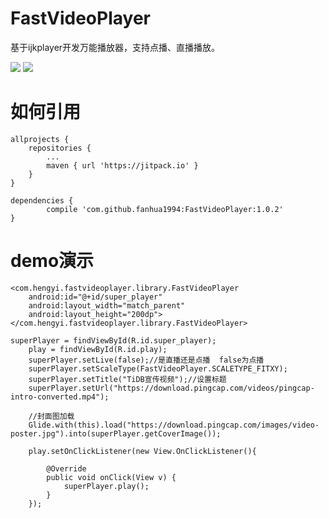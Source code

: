 # FastVideoPlayer
基于ijkplayer开发万能播放器，支持点播、直播播放。

![](https://github.com/fanhua1994/FastVideoPlayer/blob/master/image/B43F89B4D9B5AE374BB9AE8A966D2006.png?raw=true)
![](https://github.com/fanhua1994/FastVideoPlayer/blob/master/image/16CDF9C1CDBD0E54F934E532C8351A5B.jpg?raw=true)


# 如何引用
```
allprojects {
    repositories {
        ...
        maven { url 'https://jitpack.io' }
    }
}
```
```
dependencies {
        compile 'com.github.fanhua1994:FastVideoPlayer:1.0.2'
}
```

# demo演示
```
<com.hengyi.fastvideoplayer.library.FastVideoPlayer
    android:id="@+id/super_player"
    android:layout_width="match_parent"
    android:layout_height="200dp"></com.hengyi.fastvideoplayer.library.FastVideoPlayer>
```

```
superPlayer = findViewById(R.id.super_player);
    play = findViewById(R.id.play);
    superPlayer.setLive(false);//是直播还是点播  false为点播
    superPlayer.setScaleType(FastVideoPlayer.SCALETYPE_FITXY);
    superPlayer.setTitle("TiDB宣传视频");//设置标题
    superPlayer.setUrl("https://download.pingcap.com/videos/pingcap-intro-converted.mp4");

    //封面图加载
    Glide.with(this).load("https://download.pingcap.com/images/video-poster.jpg").into(superPlayer.getCoverImage());

    play.setOnClickListener(new View.OnClickListener(){

        @Override
        public void onClick(View v) {
            superPlayer.play();
        }
    });
```
